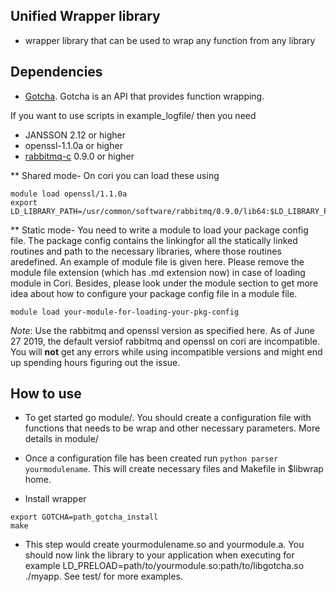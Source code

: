 ## Unified Wrapper library
* wrapper library that can be used to wrap any function from any library

## Dependencies
* [Gotcha](https://gotcha.readthedocs.io/en/latest/#). Gotcha is an API that provides function wrapping.

If you want to use scripts in example\_logfile/ then you need

* JANSSON 2.12 or higher
* openssl-1.1.0a or higher 
* [rabbitmq-c](https://github.com/alanxz/rabbitmq-c) 0.9.0 or higher 


** Shared mode-
On cori you can load these using
```
module load openssl/1.1.0a
export LD_LIBRARY_PATH=/usr/common/software/rabbitmq/0.9.0/lib64:$LD_LIBRARY_PATH 
```

** Static mode-
You need to write a module to load your package config file. The package config contains the linkingfor all the statically linked routines and path to the necessary libraries, where those routines aredefined. An example of module file is given here. Please remove the module file extension (which has .md extension now) in case of loading module in Cori. Besides, please look under the module section to get more idea about how to configure your package config file in a module file.
```
module load your-module-for-loading-your-pkg-config
```

*Note*: Use the rabbitmq and openssl version as specified here. As of June 27 2019, the default versiof rabbitmq and openssl on cori are incompatible. You will **not** get any errors while using incompatible versions and might end up spending hours figuring out the issue. 
  

## How to use
* To get started go module/. You should create a configuration file with functions that needs to be wrap and other necessary parameters. More details in module/

* Once a configuration file has been created run ``python parser yourmodulename``. This will create necessary files and Makefile in $libwrap home. 

* Install wrapper
```
export GOTCHA=path_gotcha_install
make 
```

* This step would create yourmodulename.so and yourmodule.a. You should now link the library to your application when executing for example LD\_PRELOAD=path/to/yourmodule.so:path/to/libgotcha.so ./myapp. See test/ for more examples.

